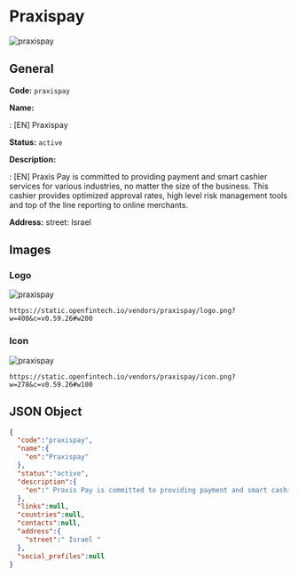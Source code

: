 
# Praxispay 
![praxispay](https://static.openfintech.io/vendors/praxispay/logo.png?w=400&c=v0.59.26#w200)  

## General 
 
**Code:** `praxispay` 
 
**Name:** 
 
:	[EN] Praxispay 
 
**Status:** `active` 
 
**Description:** 
 
: [EN]  Praxis Pay is committed to providing payment and smart cashier services for various industries, no matter the size of the business. This cashier provides optimized approval rates, high level risk management tools and top of the line reporting to online merchants.  
 
**Address:** 
street:  Israel  

## Images 

### Logo 
 
![praxispay](https://static.openfintech.io/vendors/praxispay/logo.png?w=400&c=v0.59.26#w200)  

```
https://static.openfintech.io/vendors/praxispay/logo.png?w=400&c=v0.59.26#w200
```  

### Icon 
 
![praxispay](https://static.openfintech.io/vendors/praxispay/icon.png?w=278&c=v0.59.26#w100)  

```
https://static.openfintech.io/vendors/praxispay/icon.png?w=278&c=v0.59.26#w100
```  

## JSON Object 

```json
{
  "code":"praxispay",
  "name":{
    "en":"Praxispay"
  },
  "status":"active",
  "description":{
    "en":" Praxis Pay is committed to providing payment and smart cashier services for various industries, no matter the size of the business. This cashier provides optimized approval rates, high level risk management tools and top of the line reporting to online merchants. "
  },
  "links":null,
  "countries":null,
  "contacts":null,
  "address":{
    "street":" Israel "
  },
  "social_profiles":null
}
```  
